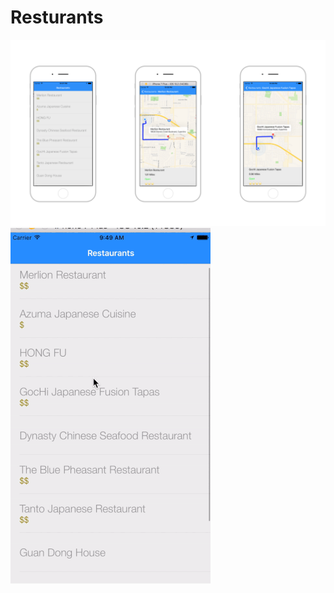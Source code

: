 # Resturants
![alt tag](https://github.com/tolyasjar/Resturants/blob/master/restaurants.png?raw=true)
![alt tag](https://github.com/tolyasjar/Resturants/blob/master/Restaurant.gif?raw=true)
